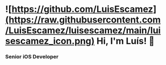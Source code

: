 # ![https://github.com/LuisEscamez](https://raw.githubusercontent.com/LuisEscamez/luisescamez/main/luisescamez_icon.png) Hi, I'm Luís! 👋
### Senior iOS Developer
